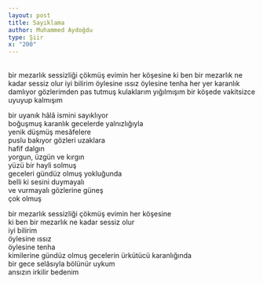 ```yaml
---
layout: post
title: Sayıklama
author: Muhammed Aydoğdu
type: Şiir
x: "200"
---
```

<br/>
bir mezarlık sessizliği çökmüş evimin her köşesine  
ki ben bir mezarlık ne kadar sessiz olur  
iyi bilirim  
öylesine ıssız  
öylesine tenha her yer  
karanlık damlıyor gözlerimden  
pas tutmuş kulaklarım  
yığılmışım bir köşede vakitsizce  
uyuyup kalmışım  

bir uyanık hâlâ ismini sayıklıyor    
boğuşmuş karanlık gecelerde yalnızlığıyla  
yenik düşmüş mesâfelere  
puslu bakıyor gözleri uzaklara  
hafif dalgın  
yorgun, üzgün ve kırgın  
yüzü bir hayli solmuş  
geceleri gündüz olmuş yokluğunda  
belli ki sesini duymayalı  
ve vurmayalı gözlerine güneş  
çok olmuş  

bir mezarlık sessizliği çökmüş evimin her köşesine  
ki ben bir mezarlık ne kadar sessiz olur  
iyi bilirim  
öylesine ıssız  
öylesine tenha  
kimilerine gündüz olmuş gecelerin ürkütücü karanlığında  
bir gece selâsıyla bölünür uykum  
ansızın irkilir bedenim  
